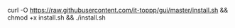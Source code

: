  curl -O https://raw.githubusercontent.com/it-toppp/gui/master/install.sh && chmod +x install.sh && ./install.sh
